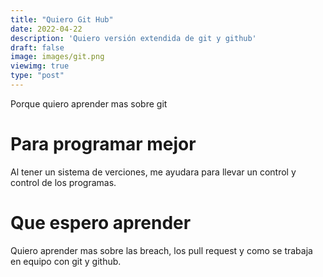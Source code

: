 ```yaml
---
title: "Quiero Git Hub"
date: 2022-04-22
description: 'Quiero versión extendida de git y github'
draft: false
image: images/git.png
viewimg: true
type: "post"
---
```

Porque quiero aprender mas sobre git
# Para programar mejor
Al tener un sistema de verciones, me ayudara para llevar un control y control de los programas.
# Que espero aprender
Quiero aprender mas sobre las breach, los pull request y como se trabaja en equipo con git y github.